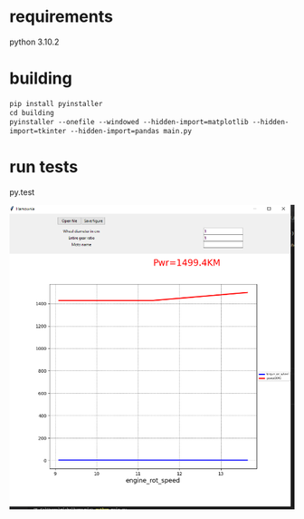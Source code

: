 # requirements 
python 3.10.2

# building 
```
pip install pyinstaller
cd building
pyinstaller --onefile --windowed --hidden-import=matplotlib --hidden-import=tkinter --hidden-import=pandas main.py
```

# run tests
py.test

![how_app_look](app_preview.PNG)